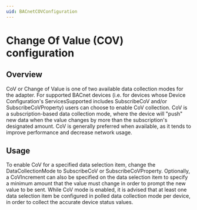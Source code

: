 ```yaml
---
uid: BACnetCOVConfiguration
---
```


# Change Of Value (COV) configuration

## Overview

CoV or Change of Value is one of two available data collection modes for the adapter. For supported BACnet devices (i.e. for devices whose Device Configuration's ServicesSupported includes SubscribeCoV and/or SubscribeCoVProperty) users can choose to enable CoV collection. CoV is a subscription-based data collection mode, where the device will "push" new data when the value changes by more than the subscription's designated amount. CoV is generally preferred when available, as it tends to improve performance and decrease network usage.

## Usage 

To enable CoV for a specified data selection item, change the DataCollectionMode to SubscribeCoV or SubscribeCoVProperty. Optionally, a CoVIncrement can also be specified on the data selection item to specify a minimum amount that the value must change in order to prompt the new value to be sent. While CoV mode is enabled, it is advised that at least one data selection item be configured in polled data collection mode per device, in order to collect the accurate device status values.
